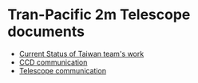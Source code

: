 # Tran-Pacific 2m Telescope documents



* [Current Status of Taiwan team's work](README_taiwan_team.md)
* [CCD communication](README_ccd.md)
* [Telescope communication](README_telescope.md)


